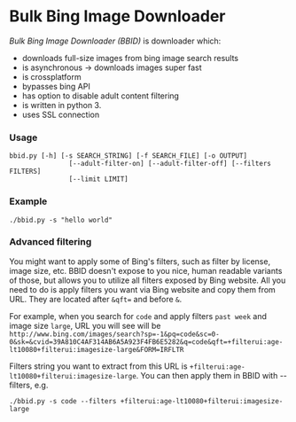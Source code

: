 Bulk Bing Image Downloader
==========================
*Bulk Bing Image Downloader (BBID)* is downloader which:
- downloads full-size images from bing image search results
- is asynchronous -> downloads images super fast
- is crossplatform
- bypasses bing API
- has option to disable adult content filtering
- is written in python 3.
- uses SSL connection

### Usage
```
bbid.py [-h] [-s SEARCH_STRING] [-f SEARCH_FILE] [-o OUTPUT]
               [--adult-filter-on] [--adult-filter-off] [--filters FILTERS]
               [--limit LIMIT]

```
### Example
`./bbid.py -s "hello world"`

### Advanced filtering
You might want to apply some of Bing's filters, such as filter by license, image size, etc.
BBID doesn't expose to you nice, human readable variants of those, but allows you to utilize all filters exposed by Bing website.
All you need to do is apply filters you want via Bing website and copy them from URL. They are located after `&qft=` and before `&`.

For example, when you search for `code` and apply filters `past week` and image size `large`, URL you will see will be
`http://www.bing.com/images/search?sp=-1&pq=code&sc=0-0&sk=&cvid=39A810C4AF314AB6A5A923F4FB6E5282&q=code&qft=+filterui:age-lt10080+filterui:imagesize-large&FORM=IRFLTR`

Filters string you want to extract from this URL is `+filterui:age-lt10080+filterui:imagesize-large`. You can then apply them in BBID with --filters, e.g.
```
./bbid.py -s code --filters +filterui:age-lt10080+filterui:imagesize-large
```
